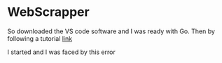 # WebScrapper

So downloaded the VS code software and I was ready with Go. Then by following a tutorial [link](https://www.youtube.com/watch?v=3KsE7zMm-AI&t=1160s)

I started and I was faced by this error
